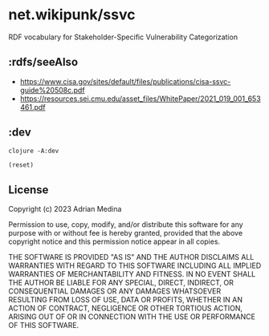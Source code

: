 # net.wikipunk/ssvc
RDF vocabulary for Stakeholder-Specific Vulnerability Categorization

## :rdfs/seeAlso
* https://www.cisa.gov/sites/default/files/publications/cisa-ssvc-guide%20508c.pdf
* https://resources.sei.cmu.edu/asset_files/WhitePaper/2021_019_001_653461.pdf

## :dev

``` shell
clojure -A:dev
```

``` clojure
(reset)
```

## License

Copyright (c) 2023 Adrian Medina

Permission to use, copy, modify, and/or distribute this software for
any purpose with or without fee is hereby granted, provided that the
above copyright notice and this permission notice appear in all
copies.

THE SOFTWARE IS PROVIDED "AS IS" AND THE AUTHOR DISCLAIMS ALL
WARRANTIES WITH REGARD TO THIS SOFTWARE INCLUDING ALL IMPLIED
WARRANTIES OF MERCHANTABILITY AND FITNESS. IN NO EVENT SHALL THE
AUTHOR BE LIABLE FOR ANY SPECIAL, DIRECT, INDIRECT, OR CONSEQUENTIAL
DAMAGES OR ANY DAMAGES WHATSOEVER RESULTING FROM LOSS OF USE, DATA OR
PROFITS, WHETHER IN AN ACTION OF CONTRACT, NEGLIGENCE OR OTHER
TORTIOUS ACTION, ARISING OUT OF OR IN CONNECTION WITH THE USE OR
PERFORMANCE OF THIS SOFTWARE.
